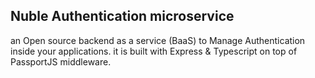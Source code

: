 ## Nuble Authentication microservice
an Open source backend as a service (BaaS) to Manage Authentication inside your applications. it is built with Express & Typescript on top of PassportJS middleware.

